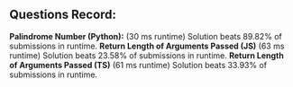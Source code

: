 ## Questions Record:
**Palindrome Number (Python):** (30 ms runtime) Solution beats 89.82% of submissions in runtime.
**Return Length of Arguments Passed (JS)** (63 ms runtime) Solution beats 23.58% of submissions in runtime.
**Return Length of Arguments Passed (TS)** (61 ms runtime) Solution beats 33.93% of submissions in runtime.
